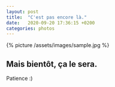 ```yaml
---
layout: post
title:  "C'est pas encore là."
date:   2020-09-20 17:36:15 +0200
categories: photos
---
```


{% picture /assets/images/sample.jpg %}

## Mais bientôt, ça le sera.

Patience :)